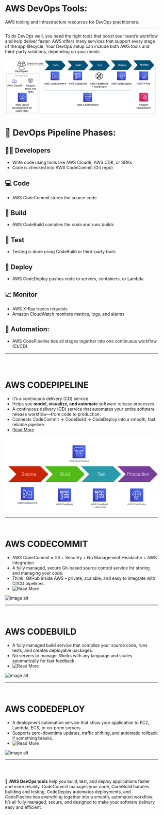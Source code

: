 # AWS DevOps Tools:  
AWS tooling and infrastructure resources for DevOps practitioners.

---

To do DevOps well, you need the right tools that boost your team’s workflow and help deliver faster. AWS offers many services that support every stage of the app lifecycle. Your DevOps setup can include both AWS tools and third-party solutions, depending on your needs.

![image alt](https://github.com/SereneSyntax04/DevOps-on-AWS/blob/7fdc6ecb40c1225f769441308117d9bb8bd8a93d/images/tool.png)

# 🔁 DevOps Pipeline Phases:
## 👨‍💻 Developers

- Write code using tools like AWS Cloud9, AWS CDK, or SDKs
- Code is checked into AWS CodeCommit (Git repo)

## 💻 Code

- AWS CodeCommit stores the source code

## 🔧 Build

- AWS CodeBuild compiles the code and runs builds

## 🧪 Test

- Testing is done using CodeBuild or third-party tools

## 🚀 Deploy

- AWS CodeDeploy pushes code to servers, containers, or Lambda

## 📈 Monitor

- AWS X-Ray traces requests
- Amazon CloudWatch monitors metrics, logs, and alarms

## 🔄 Automation:

- AWS CodePipeline ties all stages together into one continuous workflow (CI/CD).

---
<br>
<br>

# AWS CODEPIPELINE
- It’s a continuous delivery (CD) service
- Helps you **model, visualize, and automate** software release processes.
- A continuous delivery (CD) service that automates your entire software release workflow—from code to production.
- Connects CodeCommit → CodeBuild → CodeDeploy into a smooth, fast, reliable pipeline.
- [Read More](https://github.com/SereneSyntax04/DevOps-on-AWS/blob/main/AWS%20CodePipeline.md)

![image alt](https://github.com/SereneSyntax04/DevOps-on-AWS/blob/c69b4bde09d8b82740e81392828e11d41cc94f5e/images/php-project-release-pipeline.png)

---
<br>


# AWS CODECOMMIT
- AWS CodeCommit = Git + Security + No Management Headache + AWS Integration
- A fully managed, secure Git-based source control service for storing and managing your code.
- Think: GitHub inside AWS – private, scalable, and easy to integrate with CI/CD pipelines.
- ![Read More]()
  
![image alt]()

---
<br>


# AWS CODEBUILD
- A fully managed build service that compiles your source code, runs tests, and creates deployable packages.
- No servers to manage. Works with any language and scales automatically for fast feedback.
- ![Read More]()
  
![image alt]()

---
<br>


# AWS CODEDEPLOY
- A deployment automation service that ships your application to EC2, Lambda, ECS, or on-prem servers.
- Supports zero-downtime updates, traffic shifting, and automatic rollback if something breaks.
- ![Read More]()

![image alt]()

---

<br> <br>

📌 **AWS DevOps tools** help you build, test, and deploy applications faster and more reliably. CodeCommit manages your code, CodeBuild handles building and testing, CodeDeploy automates deployments, and CodePipeline ties everything together into a smooth, automated workflow. It’s all fully managed, secure, and designed to make your software delivery easy and efficient.
